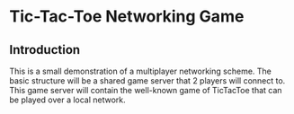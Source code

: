 # Tic-Tac-Toe Networking Game

## Introduction
This is a small demonstration of a multiplayer networking scheme. The basic structure will be a shared game server that 2 players will connect to. This game server will contain the well-known game of TicTacToe that can be played over a local network.